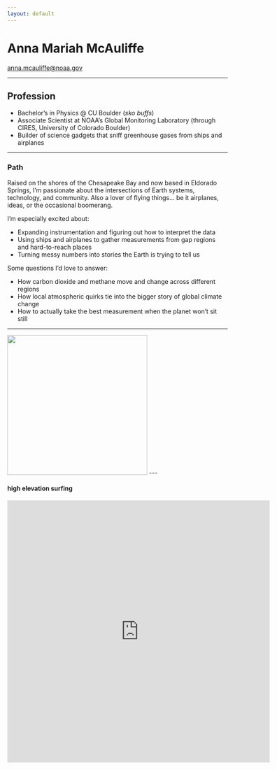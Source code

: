 ```yaml
---
layout: default
---
```


# Anna Mariah McAuliffe

[anna.mcauliffe@noaa.gov](mailto:anna.mcauliffe@noaa.gov)  

---

## Profession
- Bachelor’s in Physics @ CU Boulder (*sko buffs*)  
- Associate Scientist at NOAA’s Global Monitoring Laboratory (through CIRES, University of Colorado Boulder)  
- Builder of science gadgets that sniff greenhouse gases from ships and airplanes  

---

### Path
Raised on the shores of the Chesapeake Bay and now based in Eldorado Springs, I’m passionate about the intersections of Earth systems, technology, and community. Also a lover of flying things... be it airplanes, ideas, or the occasional boomerang.  

I’m especially excited about: 
- Expanding instrumentation and figuring out how to interpret the data  
- Using ships and airplanes to gather measurements from gap regions and hard-to-reach places  
- Turning messy numbers into stories the Earth is trying to tell us  

Some questions I’d love to answer: 
- How carbon dioxide and methane move and change across different regions  
- How local atmospheric quirks tie into the bigger story of global climate change  
- How to actually take the best measurement when the planet won’t sit still
 
---
<img src="https://hellafolk.github.io/img/FullSizeRender.jpeg" width="320"> 
---

#### high elevation surfing

<embed type="text/html" src="https://hellafolk.github.io/img/salida.html" width="600" height="600">
